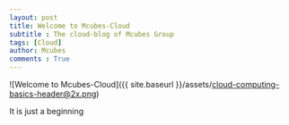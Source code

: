 ```yaml
---
layout: post
title: Welcome to Mcubes-Cloud
subtitle : The cloud-blog of Mcubes Group
tags: [Cloud]
author: Mcubes
comments : True
---
```


![Welcome to Mcubes-Cloud]({{ site.baseurl }}/assets/cloud-computing-basics-header@2x.png)

It is just a beginning

